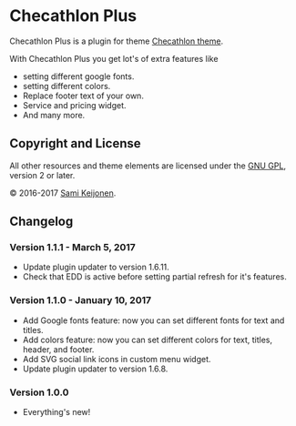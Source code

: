 # Checathlon Plus

Checathlon Plus is a plugin for theme [Checathlon theme](https://foxland.fi/downloads/checahtlon/).

With Checathlon Plus you get lot's of extra features like

* setting different google fonts.
* setting different colors.
* Replace footer text of your own.
* Service and pricing widget.
* And many more.

## Copyright and License

All other resources and theme elements are licensed under the [GNU GPL](http://www.gnu.org/licenses/old-licenses/gpl-2.0.html), version 2 or later.

&copy; 2016-2017 [Sami Keijonen](https://foxland.fi).

## Changelog

### Version 1.1.1 - March 5, 2017

* Update plugin updater to version 1.6.11.
* Check that EDD is active before setting partial refresh for it's features.

### Version 1.1.0 - January 10, 2017

* Add Google fonts feature: now you can set different fonts for text and titles.
* Add colors feature: now you can set different colors for text, titles, header, and footer.
* Add SVG social link icons in custom menu widget.
* Update plugin updater to version 1.6.8.

### Version 1.0.0

* Everything's new!
